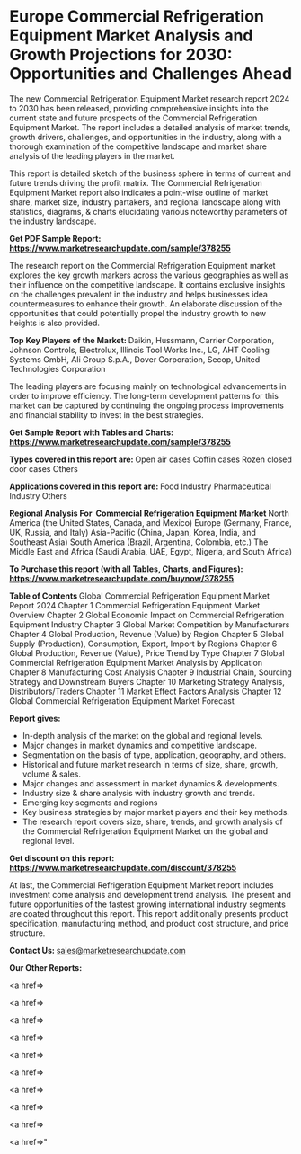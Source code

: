 # Europe Commercial Refrigeration Equipment Market Analysis and Growth Projections for 2030: Opportunities and Challenges Ahead

The new Commercial Refrigeration Equipment Market research report 2024 to 2030 has been released, providing comprehensive insights into the current state and future prospects of the Commercial Refrigeration Equipment Market. The report includes a detailed analysis of market trends, growth drivers, challenges, and opportunities in the industry, along with a thorough examination of the competitive landscape and market share analysis of the leading players in the market.

This report is detailed sketch of the business sphere in terms of current and future trends driving the profit matrix. The Commercial Refrigeration Equipment Market report also indicates a point-wise outline of market share, market size, industry partakers, and regional landscape along with statistics, diagrams, &amp; charts elucidating various noteworthy parameters of the industry landscape.

<strong><b>Get PDF Sample Report: <a href=https://www.marketresearchupdate.com/sample/378255>https://www.marketresearchupdate.com/sample/378255</a></b></strong>

The research report on the Commercial Refrigeration Equipment market explores the key growth markers across the various geographies as well as their influence on the competitive landscape. It contains exclusive insights on the challenges prevalent in the industry and helps businesses idea countermeasures to enhance their growth. An elaborate discussion of the opportunities that could potentially propel the industry growth to new heights is also provided.

<strong><b>Top Key Players of the Market:
</b></strong>Daikin, Hussmann, Carrier Corporation, Johnson Controls, Electrolux, Illinois Tool Works Inc., LG, AHT Cooling Systems GmbH, Ali Group S.p.A., Dover Corporation, Secop, United Technologies Corporation<strong><b>
</b></strong>

The leading players are focusing mainly on technological advancements in order to improve efficiency. The long-term development patterns for this market can be captured by continuing the ongoing process improvements and financial stability to invest in the best strategies.

<strong><b>Get Sample Report with Tables and Charts: <a href=https://www.marketresearchupdate.com/sample/378255>https://www.marketresearchupdate.com/sample/378255</a></b></strong>

<strong><b>Types covered in this report are:
</b></strong>Open air cases
Coffin cases
Rozen closed door cases
Others<strong><b>
</b></strong>

<strong><b>Applications covered in this report are:
</b></strong>Food Industry
Pharmaceutical Industry
Others<strong><b>
</b></strong>

<strong><b>Regional Analysis For  Commercial Refrigeration Equipment Market</b></strong><strong><b>
</b></strong>North America (the United States, Canada, and Mexico)
Europe (Germany, France, UK, Russia, and Italy)
Asia-Pacific (China, Japan, Korea, India, and Southeast Asia)
South America (Brazil, Argentina, Colombia, etc.)
The Middle East and Africa (Saudi Arabia, UAE, Egypt, Nigeria, and South Africa)

<strong><b>To Purchase this report (with all Tables, Charts, and Figures): <a href=https://www.marketresearchupdate.com/buynow/378255>https://www.marketresearchupdate.com/buynow/378255</a></b></strong>

<strong><b>Table of Contents</b></strong><strong><b>
</b></strong>Global Commercial Refrigeration Equipment Market Report 2024
Chapter 1 Commercial Refrigeration Equipment Market Overview
Chapter 2 Global Economic Impact on Commercial Refrigeration Equipment Industry
Chapter 3 Global Market Competition by Manufacturers
Chapter 4 Global Production, Revenue (Value) by Region
Chapter 5 Global Supply (Production), Consumption, Export, Import by Regions
Chapter 6 Global Production, Revenue (Value), Price Trend by Type
Chapter 7 Global Commercial Refrigeration Equipment Market Analysis by Application
Chapter 8 Manufacturing Cost Analysis
Chapter 9 Industrial Chain, Sourcing Strategy and Downstream Buyers
Chapter 10 Marketing Strategy Analysis, Distributors/Traders
Chapter 11 Market Effect Factors Analysis
Chapter 12 Global Commercial Refrigeration Equipment Market Forecast

<strong><b>Report gives:</b></strong>

- In-depth analysis of the market on the global and regional levels.
- Major changes in market dynamics and competitive landscape.
- Segmentation on the basis of type, application, geography, and others.
- Historical and future market research in terms of size, share, growth, volume &amp; sales.
- Major changes and assessment in market dynamics &amp; developments.
- Industry size &amp; share analysis with industry growth and trends.
- Emerging key segments and regions
- Key business strategies by major market players and their key methods.
- The research report covers size, share, trends, and growth analysis of the Commercial Refrigeration Equipment Market on the global and regional level.

<strong><b>Get discount on this report: <a href=https://www.marketresearchupdate.com/discount/378255>https://www.marketresearchupdate.com/discount/378255</a></b></strong>

At last, the Commercial Refrigeration Equipment Market report includes investment come analysis and development trend analysis. The present and future opportunities of the fastest growing international industry segments are coated throughout this report. This report additionally presents product specification, manufacturing method, and product cost structure, and price structure.

<strong><b>Contact Us:
</b></strong>sales@marketresearchupdate.com

<strong>Our Other Reports:</strong>

<a href=></a>

<a href=></a>

<a href=></a>

<a href=></a>

<a href=></a>

<a href=></a>

<a href=></a>

<a href=></a>

<a href=></a>

<a href=></a>"
